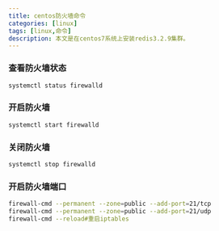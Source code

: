 ```yaml
---
title: centos防火墙命令
categories: [linux]
tags: [linux,命令]
description: 本文是在centos7系统上安装redis3.2.9集群。
---
```


### 查看防火墙状态
```bash
systemctl status firewalld
```

### 开启防火墙
```bash
systemctl start firewalld
```

### 关闭防火墙
```bash
systemctl stop firewalld
```

### 开启防火墙端口
```bash
firewall-cmd --permanent --zone=public --add-port=21/tcp  
firewall-cmd --permanent --zone=public --add-port=21/udp  
firewall-cmd --reload#重启iptables
```